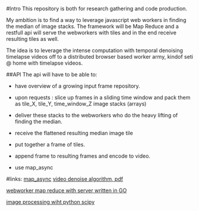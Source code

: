 #Intro
This repository is both for research gathering and code production.

My ambition is to find a way to leverage javascript web workers in finding the median of image stacks.
The framework will be Map Reduce and a restfull api will serve the webworkers with tiles and in the end receive resulting tiles as well.

The idea is to leverage the intense computation with temporal denoising timelapse videos off to a distributed browser based worker army, kindof seti @ home with timelapse videos.

##API
The api will have to be able to:
* have overview of a growing input frame repository.
* upon requests : slice up frames in a sliding time window and pack them as tile_X, tile_Y, time_window_Z image stacks (arrays)
* deliver these stacks to the webworkers who do the heavy lifting of finding the median.
* receive the flattened resulting median image tile
* put together a frame of tiles.
* append frame to resulting frames and encode to video.

* use map_async

#links:
[map_async](http://stackoverflow.com/questions/27479218/map-async-vs-apply-asyncwhat-should-i-use-in-this-case)
[video denoise algorithm, pdf](http://bit.kuas.edu.tw/~jihmsp/2014/vol5/JIH-MSP-2014-01-004.pdf)

[webworker map reduce with server written in GO](https://github.com/oryband/go-web-mapreduce)

[image processing wiht python scipy](http://prancer.physics.louisville.edu/astrowiki/index.php/Image_processing_with_Python_and_SciPy)
